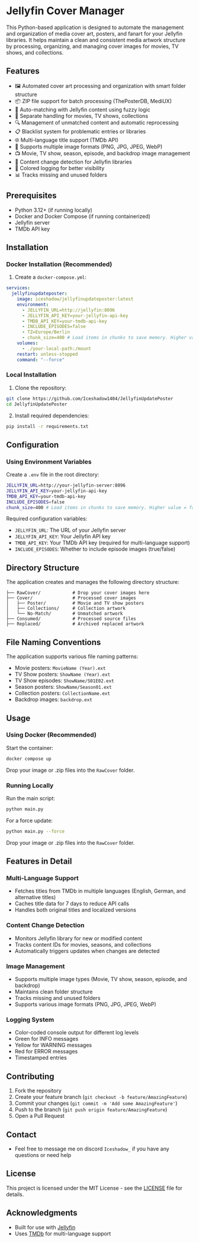 # Jellyfin Cover Manager

This Python-based application is designed to automate the management and organization of media cover art, posters, and fanart for your Jellyfin libraries. It helps maintain a clean and consistent media artwork structure by processing, organizing, and managing cover images for movies, TV shows, and collections.

## Features

- 🖼️ Automated cover art processing and organization with smart folder structure
- 📦 ZIP file support for batch processing (ThePosterDB, MediUX)
- 🔄 Auto-matching with Jellyfin content using fuzzy logic
- 📁 Separate handling for movies, TV shows, collections
- 🔍 Management of unmatched content and automatic reprocessing
- 📋 Blacklist system for problematic entries or libraries
- 🌐 Multi-language title support (TMDb API)
- 🎨 Supports multiple image formats (PNG, JPG, JPEG, WebP)
- 📺 Movie, TV show, season, episode, and backdrop image management
- 🔄 Content change detection for Jellyfin libraries
- 🎨 Colored logging for better visibility
- 📊 Tracks missing and unused folders

## Prerequisites

- Python 3.12+ (if running locally)
- Docker and Docker Compose (if running containerized)
- Jellyfin server
- TMDb API key

## Installation

### Docker Installation (Recommended)

1. Create a `docker-compose.yml`:
```yaml
services:
  jellyfinupdateposter:
    image: iceshadow/jellyfinupdateposter:latest
    environment:
      - JELLYFIN_URL=http://jellyfin:8096
      - JELLYFIN_API_KEY=your-jellyfin-api-key
      - TMDB_API_KEY=your-tmdb-api-key
      - INCLUDE_EPISODES=false
      - TZ=Europe/Berlin
      - chunk_size=400 # Load items in chunks to save memory. Higher value = faster, but more RAM usage
    volumes:
      - ./your-local-path:/mount
    restart: unless-stopped
    command: "--force"
```

### Local Installation

1. Clone the repository:
```bash
git clone https://github.com/Iceshadow1404/JellyfinUpdatePoster
cd JellyfinUpdatePoster
```

2. Install required dependencies:
```bash
pip install -r requirements.txt
```

## Configuration

### Using Environment Variables

Create a `.env` file in the root directory:
```bash
JELLYFIN_URL=http://your-jellyfin-server:8096
JELLYFIN_API_KEY=your-jellyfin-api-key
TMDB_API_KEY=your-tmdb-api-key
INCLUDE_EPISODES=false
chunk_size=400 # Load items in chunks to save memory. Higher value = faster, but more RAM usage
```

Required configuration variables:
- `JELLYFIN_URL`: The URL of your Jellyfin server
- `JELLYFIN_API_KEY`: Your Jellyfin API key
- `TMDB_API_KEY`: Your TMDb API key (required for multi-language support)
- `INCLUDE_EPISODES`: Whether to include episode images (true/false)

## Directory Structure

The application creates and manages the following directory structure:

```
├── RawCover/            # Drop your cover images here
├── Cover/               # Processed cover images
│   ├── Poster/          # Movie and TV show posters
│   ├── Collections/     # Collection artwork
│   └── No-Match/        # Unmatched artwork
├── Consumed/            # Processed source files
├── Replaced/            # Archived replaced artwork
```

## File Naming Conventions

The application supports various file naming patterns:

- Movie posters: `MovieName (Year).ext`
- TV Show posters: `ShowName (Year).ext`
- TV Show episodes: `ShowName/S01E02.ext`
- Season posters: `ShowName/Season01.ext`
- Collection posters: `CollectionName.ext`
- Backdrop images: `backdrop.ext`

## Usage

### Using Docker (Recommended)

Start the container:
```bash
docker compose up
```

Drop your image or .zip files into the `RawCover` folder.

### Running Locally

Run the main script:
```bash
python main.py
```

For a force update:
```bash
python main.py --force
```
Drop your image or .zip files into the `RawCover` folder.


## Features in Detail

### Multi-Language Support
- Fetches titles from TMDb in multiple languages (English, German, and alternative titles)
- Caches title data for 7 days to reduce API calls
- Handles both original titles and localized versions

### Content Change Detection
- Monitors Jellyfin library for new or modified content
- Tracks content IDs for movies, seasons, and collections
- Automatically triggers updates when changes are detected

### Image Management
- Supports multiple image types (Movie, TV show, season, episode, and backdrop)
- Maintains clean folder structure
- Tracks missing and unused folders
- Supports various image formats (PNG, JPG, JPEG, WebP)

### Logging System
- Color-coded console output for different log levels
- Green for INFO messages
- Yellow for WARNING messages
- Red for ERROR messages
- Timestamped entries

## Contributing

1. Fork the repository
2. Create your feature branch (`git checkout -b feature/AmazingFeature`)
3. Commit your changes (`git commit -m 'Add some AmazingFeature'`)
4. Push to the branch (`git push origin feature/AmazingFeature`)
5. Open a Pull Request

## Contact

- Feel free to message me on discord `Iceshadow_` if you have any questions or need help

## License

This project is licensed under the MIT License - see the [LICENSE](LICENSE) file for details.

## Acknowledgments

- Built for use with [Jellyfin](https://jellyfin.org/)
- Uses [TMDb](https://www.themoviedb.org/) for multi-language support
